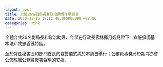 ```yaml
---
layout: post
title: 全體26名副局長和政治助理今早宣誓
date: 2020-12-16 18:11:48.000000000 +08:00
categories: rthk
---
```


全體合共26名副局長和政治助理，今早在行政長官林鄭月娥見證下，宣誓擁護基本法和效忠香港特區。

至於常任秘書長和部門首長的宣誓儀式將於本周五舉行；公務員事務局短期内亦會公佈現職公務員簽署聲明的安排。
